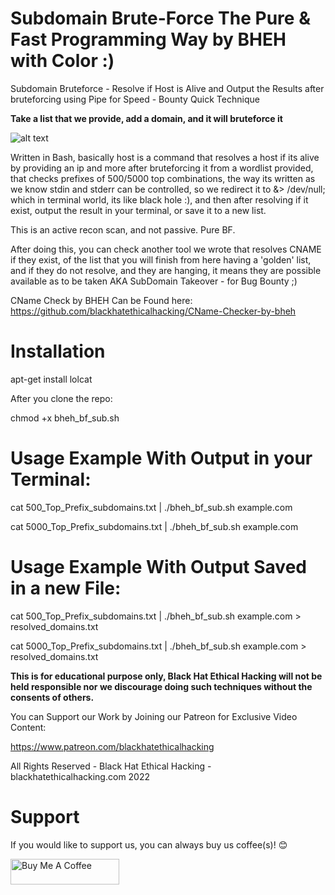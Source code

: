 # Subdomain Brute-Force The Pure & Fast Programming Way by BHEH with Color :)

Subdomain Bruteforce - Resolve if Host is Alive and Output the Results after bruteforcing using Pipe for Speed - Bounty Quick Technique

**Take a list that we provide, add a domain, and it will bruteforce it**

![alt text](https://imgur.com/dHAEbnN.png)

Written in Bash, basically host is a command that resolves a host if its alive by providing an ip and more after bruteforcing it from a wordlist provided, that checks prefixes of 500/5000 top combinations, the way its written as we know stdin and stderr can be controlled, so we redirect it to &> /dev/null; which in terminal world, its like black hole :), and then after resolving if it exist, output the result in your terminal, or save it to a new list.

This is an active recon scan, and not passive. Pure BF.

After doing this, you can check another tool we wrote that resolves CNAME if they exist, of the list that you will finish from here having a 'golden' list, and if they do not resolve, and they are hanging, it means they are possible available as to be taken AKA SubDomain Takeover - for Bug Bounty ;)

CName Check by BHEH Can be Found here:
https://github.com/blackhatethicalhacking/CName-Checker-by-bheh

# Installation

apt-get install lolcat

After you clone the repo:

chmod +x bheh_bf_sub.sh

# Usage Example With Output in your Terminal:

cat 500_Top_Prefix_subdomains.txt | ./bheh_bf_sub.sh example.com

cat 5000_Top_Prefix_subdomains.txt | ./bheh_bf_sub.sh example.com

# Usage Example With Output Saved in a new File:

cat 500_Top_Prefix_subdomains.txt | ./bheh_bf_sub.sh example.com > resolved_domains.txt

cat 5000_Top_Prefix_subdomains.txt | ./bheh_bf_sub.sh example.com > resolved_domains.txt

**This is for educational purpose only, Black Hat Ethical Hacking will not be held responsible nor we discourage doing such techniques without the consents of others.**

You can Support our Work by Joining our Patreon for Exclusive Video Content:

https://www.patreon.com/blackhatethicalhacking

All Rights Reserved - Black Hat Ethical Hacking - blackhatethicalhacking.com 2022

# Support

If you would like to support us, you can always buy us coffee(s)! :blush:

<a href="https://www.buymeacoffee.com/bheh" target="_blank"><img src="https://cdn.buymeacoffee.com/buttons/default-orange.png" alt="Buy Me A Coffee" height="41" width="174"></a>


